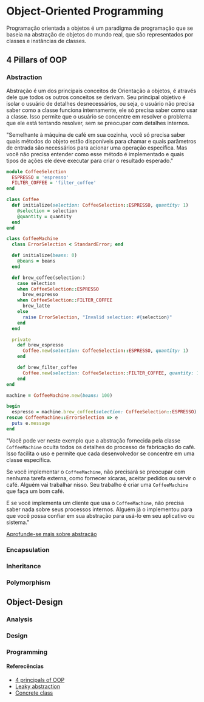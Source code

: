 # Object-Oriented Programming

Programação orientada a objetos é um paradigma de programação que se baseia na abstração de objetos do mundo real, que são representados por classes e instâncias de classes.

## 4 Pillars of OOP

### Abstraction

Abstração é um dos principais conceitos de Orientação a objetos, é através dele que todos os outros conceitos se derivam. Seu principal objetivo é isolar o usuário de detalhes desnecessários, ou seja, o usuário não precisa saber como a classe funciona internamente, ele só precisa saber como usar a classe. Isso permite que o usuário se concentre em resolver o problema que ele está tentando resolver, sem se preocupar com detalhes internos.

"Semelhante à máquina de café em sua cozinha, você só precisa saber quais métodos do objeto estão disponíveis para chamar e quais parâmetros de entrada são necessários para acionar uma operação específica. Mas você não precisa entender como esse método é implementado e quais tipos de ações ele deve executar para criar o resultado esperado."

```rb
module CoffeeSelection
  ESPRESSO = 'espresso'
  FILTER_COFFEE = 'filter_coffee'
end

class Coffee
  def initialize(selection: CoffeeSelection::ESPRESSO, quantity: 1)
    @selection = selection
    @quantity = quantity
  end
end

class CoffeeMachine
  class ErrorSelection < StandardError; end

  def initialize(beans: 0)
    @beans = beans
  end

  def brew_coffee(selection:)
    case selection
    when CoffeeSelection::ESPRESSO
      brew_espresso
    when CoffeeSelection::FILTER_COFFEE
      brew_latte
    else
      raise ErrorSelection, "Invalid selection: #{selection}"
    end
  end

  private
    def brew_espresso
      Coffee.new(selection: CoffeeSelection::ESPRESSO, quantity: 1)
    end

    def brew_filter_coffee
      Coffee.new(selection: CoffeeSelection::FILTER_COFFEE, quantity: 1)
    end
end

machine = CoffeeMachine.new(beans: 100)

begin
  espresso = machine.brew_coffee(selection: CoffeeSelection::ESPRESSO)
rescue CoffeeMachine::ErrorSelection => e
  puts e.message
end
```
"Você pode ver neste exemplo que a abstração fornecida pela classe `CoffeeMachine` oculta todos os detalhes do processo de fabricação do café. Isso facilita o uso e permite que cada desenvolvedor se concentre em uma classe específica.

Se você implementar o `CoffeeMachine`, não precisará se preocupar com nenhuma tarefa externa, como fornecer xícaras, aceitar pedidos ou servir o café. Alguém vai trabalhar nisso. Seu trabalho é criar uma `CoffeeMachine` que faça um bom café.

E se você implementa um cliente que usa o `CoffeeMachine`, não precisa saber nada sobre seus processos internos. Alguém já o implementou para que você possa confiar em sua abstração para usá-lo em seu aplicativo ou sistema."

[Aprofunde-se mais sobre abstração](https://github.com/JohnAnon9771/Concepts-fundamentals/tree/main/oop/abstraction.md)

### Encapsulation

### Inheritance

### Polymorphism

## Object-Design

### Analysis

### Design

### Programming

#### Referecências
- [4 principals of OOP](https://khalilstemmler.com/articles/object-oriented/programming/4-principles/)
- [Leaky abstraction](https://khalilstemmler.com/wiki/leaky-abstraction/)
- [Concrete class](https://khalilstemmler.com/wiki/concrete-class/)